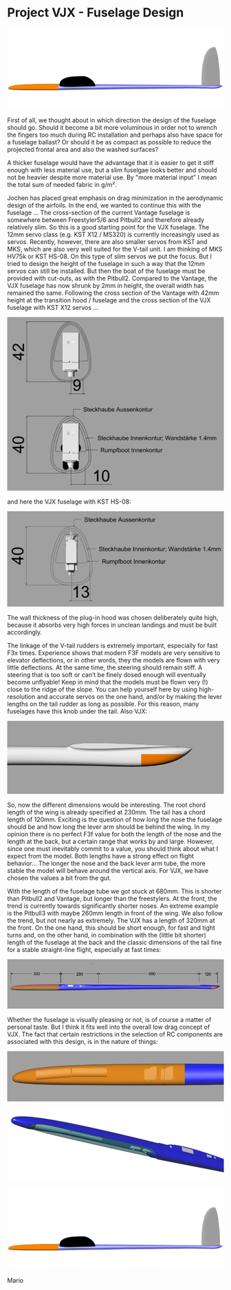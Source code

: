# Project VJX - Fuselage Design 

![VJX Fuselage](images/V-JX_fuselage_side.png)

First of all, we thought about in which direction the design of the fuselage should go. Should it become a bit more voluminous in order not to wrench the fingers too much during RC installation and perhaps also have space for a fuselage ballast? Or should it be as compact as possible to reduce the projected frontal area and also the washed surfaces? 

A thicker fuselage would have the advantage that it is easier to get it stiff enough with less material use, but a slim fuselgae looks better and should not be heavier despite more material use. By "more material input" I mean the total sum of needed fabric in g/m². 

Jochen has placed great emphasis on drag minimization in the aerodynamic design of the airfoils. In the end, we wanted to continue this with the fuselage ... 
The cross-section of the current Vantage fuselage is somewhere between Freestyler5/6 and Pitbull2 and therefore already relatively slim. So this is a good starting point for the VJX fuselage. The 12mm servo class (e.g.  KST X12 / MS320) is currently increasingly used as servos. Recently, however, there are also smaller servos from KST and MKS, which are also very well suited for the V-tail unit. I am thinking of MKS HV75k or KST HS-08. On this type of slim servos we put the focus. 
But I tried to design the height of the fuselage in such a way that the 12mm servos can still be installed. But then the boat of the fuselage must be provided with cut-outs, as with the Pitbull2. Compared to the Vantage, the VJX fuselage has now shrunk by 2mm in height, the overall width has remained the same. 
Following  the cross section of the Vantage with 42mm height at the transition hood / fuselage and the cross section of the VJX fuselage with KST X12 servos …
 
![VJX Fuselage Cross Section 1](images/Vantage_V-JX_nose_cone.png)

and here the VJX fuselage with KST HS-08:

![VJX Fuselage Cross Section 2](images/V-JX_nose_cone_cross_section.png)
 
The wall thickness of the plug-in hood was chosen deliberately quite high, because it absorbs very high forces in unclean landings and must be built accordingly. 

The linkage of the V-tail rudders is extremely important, especially for fast F3x times. Experience shows that modern F3F models are very sensitive to elevator deflections, or in other words, they the models are flown with very little deflections. At the same time, the steering should remain stiff. A steering that is too soft or can’t be finely dosed enough will eventually become unflyable! Keep in mind that the models must be flown very (!) close to the ridge of the slope. You can help yourself here by using high-resolution  and accurate servos on the one hand, and/or by making the lever lengths on the tail rudder as long as possible. For this reason, many fuselages have this knob under the tail. Also VJX:

![VJX Fuselage Tail Bump](images/V-JX_fuselage_tail_side.png)

So, now the different dimensions would be interesting. The root chord length of the wing is already specified at 230mm. The tail has a chord length of 120mm. Exciting is the question of how long the nose the fuselage should be and how long the lever arm should be behind the wing. In my opinion there is no perfect F3f value for both the length of the nose and the length at the back, but a certain range that works by and large. 
However, since one must inevitably commit to a value, you should think about what I expect from the model. Both lengths have a strong effect on flight behavior... The longer the nose and the back lever arm tube, the more stable the model will behave around the vertical axis. For VJX, we have chosen the values a bit from the gut.


With the length of the fuselage tube we got stuck at 680mm. This is shorter than Pitbull2 and Vantage, but longer than the freestylers. 
At the front, the trend is currently towards significantly shorter noses. An extreme example is the Pitbull3 with maybe 260mm length in front of the wing. We also follow the trend, but not nearly as extremely. The VJX has a length of 320mm at the front. On the one hand, this should be short enough, for fast and tight turns and, on the other hand, in combination with the (little bit shorter) length of the fuselage at the back and the classic dimensions of the tail fine for a stable straight-line flight, especially at fast times: 

![VJX Fuselage Dimensions](images/V-JX_fuselage_dimensions.png)

Whether the fuselage is visually pleasing or not, is of course a matter of personal taste. But I think it fits well into the overall low drag concept of VJX. The fact that certain restrictions in the selection of RC components are associated with this design, is in the nature of things:
 
![VJX Fuselage Nose](images/V-JX_fuselage_nose_side.png)

![VJX Fuselage Nose 2](images/V-JX_fuselage_nose.png)

![VJX Fuselage](images/V-JX_fuselage_side.png)
 
Mario 






